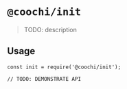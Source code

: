 # `@coochi/init`

> TODO: description

## Usage

```
const init = require('@coochi/init');

// TODO: DEMONSTRATE API
```
